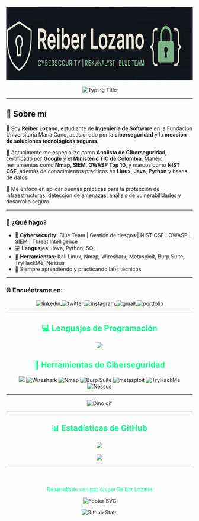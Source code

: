 <!-- Header Image -->
<p align="center">
  <img src="https://github.com/Wizar-Cyber/Wizar-Cyber/blob/main/BanerReiber.png" height="200"/>
</p>

<!-- Typing Title -->
<div align="center">
  <img src="https://readme-typing-svg.herokuapp.com?font=Fira+Code&color=00FF88&size=32&center=true&vCenter=true&width=700&lines=Hola%2C+soy+Reiber+Lozano;Analista+en+Ciberseguridad;Desarrollador+de+Software+Seguro" alt="Typing Title">
</div>


---

## 🧠 Sobre mí  

👋 Soy **Reiber Lozano**, estudiante de **Ingeniería de Software** en la Fundación Universitaria María Cano, apasionado por la **ciberseguridad** y la **creación de soluciones tecnológicas seguras**.  

🔐 Actualmente me especializo como **Analista de Ciberseguridad**, certificado por **Google** y el **Ministerio TIC de Colombia**. Manejo herramientas como **Nmap, SIEM, OWASP Top 10**, y marcos como **NIST CSF**, además de conocimientos prácticos en **Linux**, **Java**, **Python** y bases de datos.  

🚀 Me enfoco en aplicar buenas prácticas para la protección de infraestructuras, detección de amenazas, análisis de vulnerabilidades y desarrollo seguro.

---

### 🎯 ¿Qué hago?
- 🔐 **Cybersecurity:** Blue Team | Gestión de riesgos | NIST CSF | OWASP | SIEM | Threat Intelligence  
- 💻 **Lenguajes:** Java, Python, SQL  
- 🧰 **Herramientas:** Kali Linux, Nmap, Wireshark, Metasploit, Burp Suite, TryHackMe, Nessus  
- 🌱 Siempre aprendiendo y practicando labs técnicos

---
### 🌐 Encuéntrame en:

<p align="center">
 
  <a href="https://www.linkedin.com/in/reiberlozano" target="_blank">
    <img align="center" src="https://user-images.githubusercontent.com/88904952/234979284-68c11d7f-1acc-4f0c-ac78-044e1037d7b0.png" alt="linkedin" height="50" width="50"/>
  </a>
  <a href="https://x.com/ripreverse" target="_blank">
    <img align="center" src="https://user-images.githubusercontent.com/88904952/234980676-61bfb021-ecc8-48f7-88e6-34c1b06c4a58.png" alt="twitter" height="50" width="50"/>
  </a>
  <a href="https://www.instagram.com/ripreverse" target="_blank">
    <img align="center" src="https://user-images.githubusercontent.com/88904952/234981169-2dd1e58f-4b7e-468c-8213-034ba62156c3.png" alt="instagram" height="50" width="50"/>
  </a>
   <a href="mailto:lozanoreiber1@gmail.com" target="_blank">
    <img align="center" src="https://img.icons8.com/fluency/96/gmail-new.png" alt="gmail" height="50" width="50"/>
  </a>
  <a href="https://reiberlozano.netlify.app" target="_blank">
    <img align="center" src="https://img.icons8.com/fluency/96/domain.png" alt="portfolio" height="50" width="50"/>
  </a>
</p>


---

<!-- Programming Languages -->
<h2 align="center" style="color:#00FF88;">💻 Lenguajes de Programación</h2>
<p align="center">
  <img src="https://skillicons.dev/icons?i=java,python,js,html,mysql&theme=dark" />
</p>

<!-- Cybersecurity Tools -->
<h2 align="center" style="color:#00FF88;">🔐 Herramientas de Ciberseguridad</h2>
<p align="center">
  <img src="https://skillicons.dev/icons?i=linux,windows,github&theme=dark" />
  <img src="https://cdn-icons-png.flaticon.com/512/888/888879.png" title="Wireshark" width="48" />
  <img src="https://images.icon-icons.com/2148/PNG/512/nmap_icon_132152.png" title="Nmap" width="60" />
  <img src="https://images.icon-icons.com/3053/PNG/512/burp_suite_macos_bigsur_icon_190319.png" title="Burp Suite" width="48" />
  <img src="https://img.icons8.com/color/48/metasploit.png" title="metasploit" width="55" />
  <img src="https://avatars.githubusercontent.com/u/6471485?s=280&v=4" title="TryHackMe" width="48" />
  <img src="https://www.svgrepo.com/show/331601/tenable.svg" title="Nessus" width="50" />
</p>

---
<p align="center">
  <img src="https://github.com/sourabmaity/sourabmaity/blob/main/dino.gif?raw=true" alt="Dino gif" />
</p>


---

<!-- GitHub Stats -->
<h2 align="center" style="color:#00FF88;">📊 Estadísticas de GitHub</h2>
<p align="center">
  <img src="https://github-readme-stats.vercel.app/api?username=Wizar-Cyber&show_icons=true&title_color=00FF88&icon_color=00FF88&text_color=ffffff&bg_color=0d1117&locale=es" />
</p>

<p align="center">
  <img src="https://github-readme-streak-stats.herokuapp.com/?user=Wizar-Cyber&background=0d1117&stroke=00FF88&ring=00FF88&fire=00FF88&currStreakNum=ffffff&sideNums=ffffff&currStreakLabel=00FF88&sideLabels=ffffff&dates=999999" />
</p>

---

<!-- Footer -->
<p align="center" style="color:#ffffff">✨ Si te gusta mi trabajo, ¡dale ⭐ y compártelo!</p>
<p align="center" style="color:#00FF88">Desarrollado con pasión por Reiber Lozano</p>

<p align="center">
  <img src="https://raw.githubusercontent.com/bornmay/bornmay/Update/svg/Bottom.svg" alt="Footer SVG"/>
</p>

<!--Footer GIF-->
<p align="center">
    <img src="https://raw.githubusercontent.com/bornmay/bornmay/Update/svg/Bottom.svg" alt="Github Stats" />
</p>
